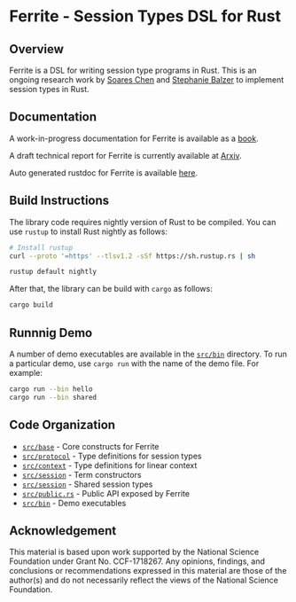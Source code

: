 # Ferrite - Session Types DSL for Rust

## Overview

Ferrite is a DSL for writing session type programs in Rust.
This is an ongoing research work by [Soares Chen](https://maybevoid.com/)
and [Stephanie Balzer](http://www.cs.cmu.edu/~balzers/) to implement
session types in Rust.

## Documentation

A work-in-progress documentation for Ferrite is available as a
[book](https://maybevoid.com/ferrite-book/).

A draft technical report for Ferrite is currently available at
[Arxiv](https://arxiv.org/abs/2009.13619).

Auto generated rustdoc for Ferrite is available
[here](https://maybevoid.com/ferrite-doc/ferrite/index.html).

## Build Instructions

The library code requires nightly version of Rust to be compiled.
You can use `rustup` to install Rust nightly as follows:

```bash
# Install rustup
curl --proto '=https' --tlsv1.2 -sSf https://sh.rustup.rs | sh

rustup default nightly
```

After that, the library can be build with `cargo` as follows:

```bash
cargo build
```

## Runnnig Demo

A number of demo executables are available in the [`src/bin`](src/bin) directory.
To run a particular demo, use `cargo run` with the name of the demo file.
For example:

```bash
cargo run --bin hello
cargo run --bin shared
```

## Code Organization

  - [`src/base`](src/base) - Core constructs for Ferrite
  - [`src/protocol`](src/protocol) - Type definitions for session types
  - [`src/context`](src/context) - Type definitions for linear context
  - [`src/session`](src/session) - Term constructors
  - [`src/session`](src/shared) - Shared session types
  - [`src/public.rs`](src/public.rs) - Public API exposed by Ferrite
  - [`src/bin`](src/bin) - Demo executables

## Acknowledgement

This material is based upon work supported by the National Science Foundation under Grant No. CCF-1718267.
Any opinions, findings, and conclusions or recommendations expressed in this material are those of the author(s)
and do not necessarily reflect the views of the National Science Foundation.

